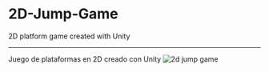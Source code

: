 # 2D-Jump-Game

2D platform game created with Unity

---------------------------------------------

Juego de plataformas en 2D creado con Unity
![2d jump game](https://github.com/ricardobar96/2D-Jump-Game/assets/73242474/e8fa6ca1-f38e-49fb-9359-6cda64662812)

